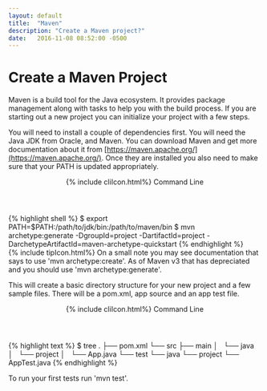 ```yaml
---
layout: default
title:  "Maven"
description: "Create a Maven project?"
date:   2016-11-08 08:52:00 -0500
---
```

# Create a Maven Project

Maven is a build tool for the Java ecosystem.  It provides package management
along with tasks to help you with the build process.  If you are starting out
a new project you can initialize your project with a few steps.

You will need to install a couple of dependencies first.  You will need the Java
JDK from Oracle, and Maven.  You can download Maven and get more documentation
about it from [https://maven.apache.org/](https://maven.apache.org/).  Once they
are installed you also need to make sure that your PATH is updated appropriately.

<div class="w3-card">
<header class="w3-container w3-grey">
  {% include cliIcon.html%}
  Command Line
</header>

<div class="w3-container">
{% highlight shell %}
$ export PATH=$PATH:/path/to/jdk/bin:/path/to/maven/bin
$ mvn archetype:generate
    -DgroupId=project
    -DartifactId=project
    -DarchetypeArtifactId=maven-archetype-quickstart
{% endhighlight %}
</div>
</div>

<div class="w3-panel w3-pale-yellow w3-bottombar w3-topbar w3-border-green">
{% include tipIcon.html%}
On a small note you may see documentation that says to use
'mvn archetype:create'.  As of Maven v3 that has depreciated and you should use
'mvn archetype:generate'.
</div>


This will create a basic directory structure for your new project and a few
sample files. There will be a pom.xml, app source and an app test file.  

<div class="w3-card">
<header class="w3-container w3-grey">
  {% include cliIcon.html%}
  Command Line
</header>

<div class="w3-container">
{% highlight text %}
$ tree
.
├── pom.xml
└── src
    ├── main
    │   └── java
    │       └── project
    │           └── App.java
    └── test
        └── java
            └── project
                └── AppTest.java
                {% endhighlight %}
</div>
</div>

To run your first tests run 'mvn test'.
